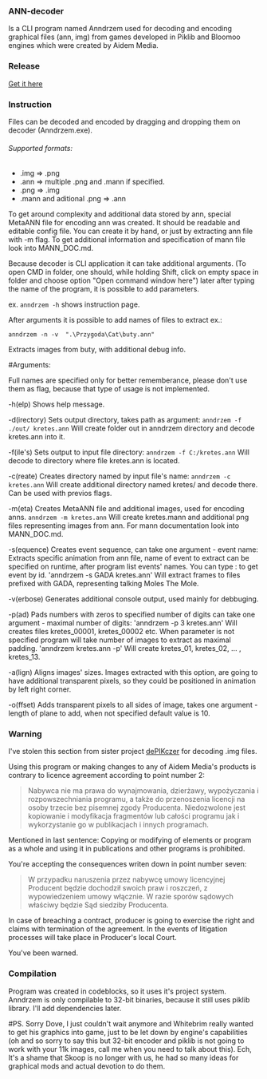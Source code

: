 ### ANN-decoder
Is a CLI program named Anndrzem used for decoding and encoding graphical files (ann, img) from games developed in Piklib and Bloomoo engines which were created by Aidem Media.

### Release
[Get it here](https://github.com/mysliwy112/ANN-decoder/releases)

### Instruction
Files can be decoded and encoded by dragging and dropping them on decoder (Anndrzem.exe).

###### Supported formats:
* .img => .png
* .ann => multiple .png and .mann if specified.
* .png => .img
* .mann and aditional .png => .ann


To get around complexity and additional data stored by ann, special MetaANN file for encoding ann was created. It should be readable and editable config file. You can create it by hand, or just by extracting ann file with -m flag. To get additional information and specification of mann file look into MANN_DOC.md.

Because decoder is CLI application it can take additional arguments.
(To open CMD in folder, one should, while holding Shift, click on empty space in folder and choose option "Open command window here") later after typing the name of the program, it is possible to add parameters.

ex. `anndrzem -h` shows instruction page.

After arguments it is possible to add names of files to extract ex.:

```anndrzem -n -v  ".\Przygoda\Cat\buty.ann"```

Extracts images from buty, with additional debug info.

#Arguments:

Full names are specified only for better rememberance, please don't use them as flag, because that type of usage is not implemented.

-h(elp) Shows help message.
	
-d(irectory) Sets output directory, takes path as argument:
`anndrzem -f ./out/ kretes.ann`
Will create folder out in anndrzem directory and decode kretes.ann into it.
	
-f(ile's) Sets output to input file directory:
`anndrzem -f C:/kretes.ann`
Will decode to directory where file kretes.ann is located.

-c(reate) Creates directory named by input file's name:
`anndrzem -c kretes.ann`
Will create additional directory named kretes/ and decode there. Can be used with previos flags.

-m(eta) Creates MetaANN file and additional images, used for encoding anns.
`anndrzem -m kretes.ann`
Will create kretes.mann and additional png files representing images from ann. For mann documentation look into MANN_DOC.md.

-s(equence) Creates event sequence, can take one argument - event name:
Extracts specific animation from ann file, name of event to extract can be specified on runtime, after program list events' names. You can type : to get event by id.
'anndrzem -s GADA kretes.ann'
Will extract frames to files prefixed with GADA, representing talking Moles The Mole.

-v(erbose) Generates additional console output, used mainly for debbuging.

-p(ad) Pads numbers with zeros to specified number of digits can take one argument - maximal number of digits:
'anndrzem -p 3 kretes.ann'
Will creates files kretes_00001, kretes_00002 etc. When parameter is not specified program will take number of images to extract as maximal padding.
'anndrzem kretes.ann -p'
Will create kretes_01, kretes_02, ... , kretes_13.

-a(lign) Aligns images' sizes.
Images extracted with this option, are going to have additional transparent pixels, so they could be positioned in animation by left right corner.

-o(ffset) Adds transparent pixels to all sides of image, takes one argument - length of plane to add, when not specified default value is 10.


### Warning
I've stolen this section from sister project [dePIKczer](https://github.com/Dove6/dePIKczer/raw/master/Release/dePIKczer.exe) for decoding .img files. 

Using this program or making changes to any of Aidem Media's products is contrary to licence agreement according to point number 2:
>Nabywca nie ma prawa do wynajmowania, dzierżawy, wypożyczania i rozpowszechniania programu, a także do przenoszenia licencji na osoby trzecie bez pisemnej zgody Producenta. Niedozwolone jest kopiowanie i modyfikacja fragmentów lub całości programu jak i wykorzystanie go w publikacjach i innych programach.

Mentioned in last sentence:
Copying or modifying of elements or program as a whole and using it in publications and other programs is prohibited.

You're accepting the consequences writen down in point number seven:
>W przypadku naruszenia przez nabywcę umowy licencyjnej Producent będzie dochodził swoich praw i roszczeń, z wypowiedzeniem umowy włącznie. W razie sporów sądowych właściwy będzie Sąd siedziby Producenta.

In case of breaching a contract, producer is going to exercise the right and claims with termination of the agreement. In the events of 
litigation processes will take place in Producer's local Court.

You've been warned.


### Compilation
Program was created in codeblocks, so it uses it's project system.
Anndrzem is only compilable to 32-bit binaries, because it still uses piklib library.
I'll add dependencies later.


#PS.
Sorry Dove, I just couldn't wait anymore and Whitebrim really wanted to get his graphics into game, just to be let down by engine's capabilities (oh and so sorry to say this but 32-bit encoder and piklib is not going to work with your 11k images, call me when you need to talk about this). Ech, It's a shame that Skoop is no longer with us, he had so many ideas for graphical mods and actual devotion to do them.

